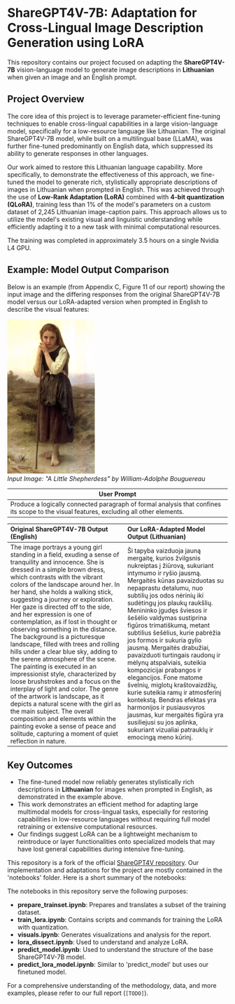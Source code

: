# ShareGPT4V-7B: Adaptation for Cross-Lingual Image Description Generation using LoRA

This repository contains our project focused on adapting the **ShareGPT4V-7B** vision-language model to generate image descriptions in **Lithuanian** when given an image and an English prompt.

## Project Overview

The core idea of this project is to leverage parameter-efficient fine-tuning techniques to enable cross-lingual capabilities in a large vision-language model, specifically for a low-resource language like Lithuanian. The original ShareGPT4V-7B model, while built on a multilingual base (LLaMA), was further fine-tuned predominantly on English data, which suppressed its ability to generate responses in other languages.

Our work aimed to restore this Lithuanian language capability. More specifically, to demonstrate the effectiveness of this approach, we fine-tuned the model to generate rich, stylistically appropriate descriptions of images in Lithuanian when prompted in English. This was achieved through the use of **Low-Rank Adaptation (LoRA)** combined with **4-bit quantization (QLoRA)**, training less than 1% of the model's parameters on a custom dataset of 2,245 Lithuanian image-caption pairs. This approach allows us to utilize the model's existing visual and linguistic understanding while efficiently adapting it to a new task with minimal computational resources.

The training was completed in approximately 3.5 hours on a single Nvidia L4 GPU.

## Example: Model Output Comparison

Below is an example (from Appendix C, Figure 11 of our report) showing the input image and the differing responses from the original ShareGPT4V-7B model versus our LoRA-adapted version when prompted in English to describe the visual features:

<img src="examples/a_little_shepherdess.png" alt="Painting of a young shepherdess in a field" width="200"/><br>
*Input Image: "A Little Shepherdess" by William-Adolphe Bouguereau*

| User Prompt |
|-|
| Produce a logically connected paragraph of formal analysis that confines its scope to the visual features, excluding all other elements. |

| Original ShareGPT4V-7B Output (English)                                                                                                                                                                                                                                                                                                                                                                                                                                                                                                                                                   | Our LoRA-Adapted Model Output (Lithuanian)                                                                                                                                                                                                                                                                                                                                                                                                                                                                                                                                                                                                                                                                              |
| :----------------------------------------------------------------------------------------------------------------------------------------------------------------------------------------------------------------------------------------------------------------------------------------------------------------------------------------------------------------------------------------------------------------------------------------------------------------------------------------------------------------------------------------------------------------------------------------- | :--------------------------------------------------------------------------------------------------------------------------------------------------------------------------------------------------------------------------------------------------------------------------------------------------------------------------------------------------------------------------------------------------------------------------------------------------------------------------------------------------------------------------------------------------------------------------------------------------------------------------------------------------------------------------------------------------------------------------------- |
| The image portrays a young girl standing in a field, exuding a sense of tranquility and innocence. She is dressed in a simple brown dress, which contrasts with the vibrant colors of the landscape around her. In her hand, she holds a walking stick, suggesting a journey or exploration. Her gaze is directed off to the side, and her expression is one of contemplation, as if lost in thought or observing something in the distance. The background is a picturesque landscape, filled with trees and rolling hills under a clear blue sky, adding to the serene atmosphere of the scene. The painting is executed in an impressionist style, characterized by loose brushstrokes and a focus on the interplay of light and color. The genre of the artwork is landscape, as it depicts a natural scene with the girl as the main subject. The overall composition and elements within the painting evoke a sense of peace and solitude, capturing a moment of quiet reflection in nature. | Ši tapyba vaizduoja jauną mergaitę, kurios žvilgsnis nukreiptas į žiūrovą, sukuriant intymumo ir ryšio jausmą. Mergaitės kūnas pavaizduotas su nepaprastu detalumu, nuo subtilių jos odos nėrinių iki sudėtingų jos plaukų raukšlių. Menininko įgudęs šviesos ir šešėlio valdymas sustiprina figūros trimatiškumą, metant subtilius šešėlius, kurie pabrėžia jos formos ir sukuria gylio jausmą. Mergaitės drabužiai, pavaizduoti turtingais raudonų ir mėlynų atspalviais, suteikia kompozicijai prabangos ir elegancijos. Fone matome švelnių, miglotų kraštovaizdžių, kurie suteikia ramų ir atmosferinį kontekstą. Bendras efektas yra harmonijos ir pusiausvyros jausmas, kur mergaitės figūra yra susiliejusi su jos aplinka, sukuriant vizualiai patrauklų ir emocingą meno kūrinį. |

## Key Outcomes

* The fine-tuned model now reliably generates stylistically rich descriptions in **Lithuanian** for images when prompted in English, as demonstrated in the example above.
* This work demonstrates an efficient method for adapting large multimodal models for cross-lingual tasks, especially for restoring capabilities in low-resource languages without requiring full model retraining or extensive computational resources.
* Our findings suggest LoRA can be a lightweight mechanism to reintroduce or layer functionalities onto specialized models that may have lost general capabilities during intensive fine-tuning.

This repository is a fork of the official [ShareGPT4V repository](https://github.com/ShareGPT4Omni/ShareGPT4V). Our implementation and adaptations for the project are mostly contained in the 'notebooks' folder. Here is a short summary of the notebooks:

The notebooks in this repository serve the following purposes:

- **prepare_trainset.ipynb**: Prepares and translates a subset of the training dataset.
- **train_lora.ipynb**: Contains scripts and commands for training the LoRA with quantization.
- **visuals.ipynb**: Generates visualizations and analysis for the report.
- **lora_dissect.ipynb**: Used to understand and analyze LoRA.
- **predict_model.ipynb**: Used to understand the structure of the base ShareGPT4V-7B model.
- **predict_lora_model.ipynb**: Similar to 'predict_model' but uses our finetuned model.

For a comprehensive understanding of the methodology, data, and more examples, please refer to our full report (`[TODO]`).